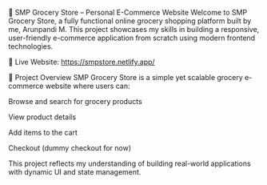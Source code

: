 🛒 SMP Grocery Store – Personal E-Commerce Website
Welcome to SMP Grocery Store, a fully functional online grocery shopping platform built by me, Arunpandi M. This project showcases my skills in building a responsive, user-friendly e-commerce application from scratch using modern frontend technologies.

🔗 Live Website: https://smpstore.netlify.app/

🧾 Project Overview
SMP Grocery Store is a simple yet scalable grocery e-commerce website where users can:

Browse and search for grocery products

View product details

Add items to the cart

Checkout (dummy checkout for now)

This project reflects my understanding of building real-world applications with dynamic UI and state management.
